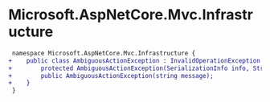 # Microsoft.AspNetCore.Mvc.Infrastructure

``` diff
 namespace Microsoft.AspNetCore.Mvc.Infrastructure {
+    public class AmbiguousActionException : InvalidOperationException {
+        protected AmbiguousActionException(SerializationInfo info, StreamingContext context);
+        public AmbiguousActionException(string message);
+    }
 }
```
